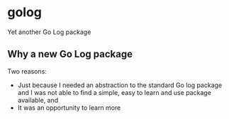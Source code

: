 # golog
Yet another Go Log package

## Why a new Go Log package
Two reasons:
 - Just because I needed an abstraction to the standard Go log package and I was not able to find a simple, easy to learn and use package available, and 
 - It was an opportunity to learn more
 

